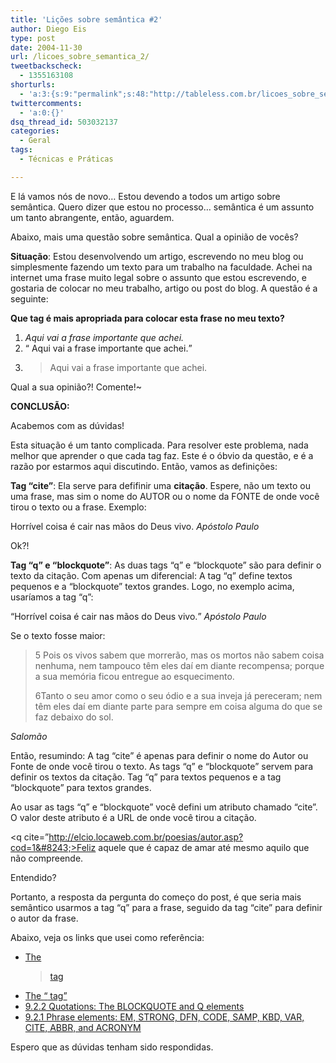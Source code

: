 ```yaml
---
title: 'Lições sobre semântica #2'
author: Diego Eis
type: post
date: 2004-11-30
url: /licoes_sobre_semantica_2/
tweetbackscheck:
  - 1355163108
shorturls:
  - 'a:3:{s:9:"permalink";s:48:"http://tableless.com.br/licoes_sobre_semantica_2";s:7:"tinyurl";s:26:"http://tinyurl.com/3kfdd49";s:4:"isgd";s:19:"http://is.gd/SbDcZo";}'
twittercomments:
  - 'a:0:{}'
dsq_thread_id: 503032137
categories:
  - Geral
tags:
  - Técnicas e Práticas

---
```

E lá vamos nós de novo&#8230; Estou devendo a todos um artigo sobre semântica. Quero dizer que estou no processo&#8230; semântica é um assunto um tanto abrangente, então, aguardem.
  
Abaixo, mais uma questão sobre semântica. Qual a opinião de vocês?

**Situação**: Estou desenvolvendo um artigo, escrevendo no meu blog ou simplesmente fazendo um texto para um trabalho na faculdade. Achei na internet uma frase muito legal sobre o assunto que estou escrevendo, e gostaria de colocar no meu trabalho, artigo ou post do blog. A questâo é a seguinte:

**Que tag é mais apropriada para colocar esta frase no meu texto?**

  1. <cite> Aqui vai a frase importante que achei.</cite>
  2. <q> Aqui vai a frase importante que achei.</q>
  3. <blockquote> Aqui vai a frase importante que achei.</blockquote>

Qual a sua opinião?! Comente!~

**CONCLUSÃO:**
  
Acabemos com as dúvidas!
  
Esta situação é um tanto complicada. Para resolver este problema, nada melhor que aprender o que cada tag faz. Este é o óbvio da questão, e é a razão por estarmos aqui discutindo. Então, vamos as definições:

**Tag &#8220;cite&#8221;**: Ela serve para defifinir uma **citação**. Espere, não um texto ou uma frase, mas sim o nome do AUTOR ou o nome da FONTE de onde você tirou o texto ou a frase. Exemplo:
  
Horrível coisa é cair nas mãos do Deus vivo.<cite> Apóstolo Paulo</cite>
  
Ok?!

**Tag &#8220;q&#8221; e &#8220;blockquote&#8221;**: As duas tags &#8220;q&#8221; e &#8220;blockquote&#8221; são para definir o texto da citação. Com apenas um diferencial: A tag &#8220;q&#8221; define textos pequenos e a &#8220;blockquote&#8221; textos grandes. Logo, no exemplo acima, usaríamos a tag &#8220;q&#8221;:
  
<q>Horrível coisa é cair nas mãos do Deus vivo.</q> <cite>Apóstolo Paulo</cite>

Se o texto fosse maior:
  
<blockquote>5 Pois os vivos sabem que morrerão, mas os mortos não sabem coisa nenhuma, nem tampouco têm eles daí em diante recompensa; porque a sua memória ficou entregue ao esquecimento.
  
6Tanto o seu amor como o seu ódio e a sua inveja já pereceram; nem têm eles daí em diante parte para sempre em coisa alguma do que se faz debaixo do sol. </blockquote><cite>Salomão</cite>

Então, resumindo: A tag &#8220;cite&#8221; é apenas para definir o nome do Autor ou Fonte de onde você tirou o texto. As tags &#8220;q&#8221; e &#8220;blockquote&#8221; servem para definir os textos da citação. Tag &#8220;q&#8221; para textos pequenos e a tag &#8220;blockquote&#8221; para textos grandes.

Ao usar as tags &#8220;q&#8221; e &#8220;blockquote&#8221; você defini um atributo chamado &#8220;cite&#8221;. O valor deste atributo é a URL de onde você tirou a citação.
  
<q cite=&#8221;http://elcio.locaweb.com.br/poesias/autor.asp?cod=1&#8243;>Feliz aquele que é capaz de amar até mesmo aquilo que não compreende.</q>
  
Entendido?

Portanto, a resposta da pergunta do começo do post, é que seria mais semântico usarmos a tag &#8220;q&#8221; para a frase, seguido da tag &#8220;cite&#8221; para definir o autor da frase.

Abaixo, veja os links que usei como referência:

  * [The <blockquote> tag][1]
  * [The <q> tag][2]
  * [9.2.2 Quotations: The BLOCKQUOTE and Q elements][3]
  * [9.2.1 Phrase elements: EM, STRONG, DFN, CODE, SAMP, KBD, VAR, CITE, ABBR, and ACRONYM][4]

Espero que as dúvidas tenham sido respondidas.

 [1]: http://www.w3schools.com/tags/tag_blockquote.asp
 [2]: http://www.w3schools.com/tags/tag_q.asp
 [3]: http://www.w3.org/TR/REC-html40/struct/text.html#edef-Q
 [4]: http://www.w3.org/TR/REC-html40/struct/text.html#edef-CITE